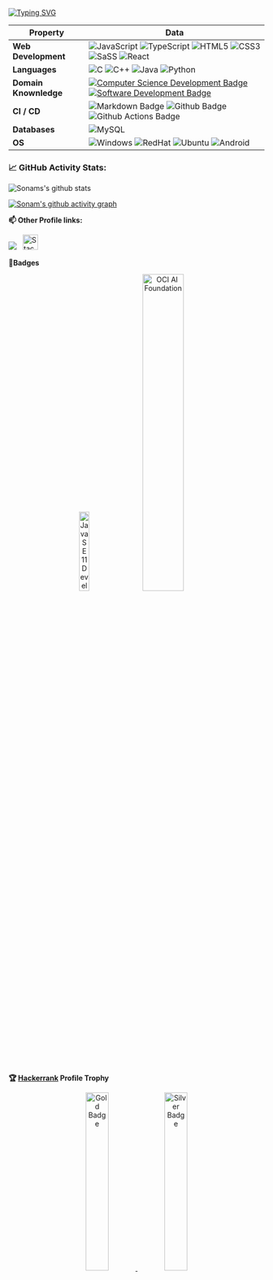 <!--   my-ticker -->    
[![Typing SVG](https://readme-typing-svg.herokuapp.com?color=%2336BCF7&center=true&vCenter=true&width=600&lines=Hi+👋,+I+am+Sonam;Welcome+to+My+Profile!;I+have+over+3+years+of+developer+experience;Always+learning+new+things+;I+am+a+Passionate+Frontend+Developer;Problem+Solver;Tech+Enthusiast)](https://git.io/typing-svg)


<!--   my-skils -->

| Property                                        | Data                                                                                                                                                                                                                                                                                                                                                                                                                                                                                                                                                                                                                                                                                                                                                                                                                                                                                                                                                                                                                                                                                                                                                                                                                                                                                                                                                                                                                                                                                                                                                                                                                                                                                                                                                                                                            |
|-------------------------------------------------|-----------------------------------------------------------------------------------------------------------------------------------------------------------------------------------------------------------------------------------------------------------------------------------------------------------------------------------------------------------------------------------------------------------------------------------------------------------------------------------------------------------------------------------------------------------------------------------------------------------------------------------------------------------------------------------------------------------------------------------------------------------------------------------------------------------------------------------------------------------------------------------------------------------------------------------------------------------------------------------------------------------------------------------------------------------------------------------------------------------------------------------------------------------------------------------------------------------------------------------------------------------------------------------------------------------------------------------------------------------------------------------------------------------------------------------------------------------------------------------------------------------------------------------------------------------------------------------------------------------------------------------------------------------------------------------------------------------------------------------------------------------------------------------------------------------------|
| **Web Development**                              | ![JavaScript](https://img.shields.io/badge/JavaScript-F7DF1E?style=for-the-badge&logo=javascript&logoColor=black) ![TypeScript](https://img.shields.io/badge/TypeScript-007ACC?style=for-the-badge&logo=typescript&logoColor=white) ![HTML5](https://img.shields.io/badge/HTML-239120?style=for-the-badge&logo=html5&logoColor=white) ![CSS3](https://img.shields.io/badge/CSS-239120?&style=for-the-badge&logo=css3&logoColor=white) ![SaSS](https://img.shields.io/badge/Sass-CC6699?style=for-the-badge&logo=sass&logoColor=white) ![React](https://img.shields.io/badge/React-20232A?style=for-the-badge&logo=react&logoColor=61DAFB)     
| **Languages**                               |  ![C](https://img.shields.io/badge/C-00599C?style=for-the-badge&logo=c&logoColor=white)  ![C++](https://img.shields.io/badge/C%2B%2B-00599C?style=for-the-badge&logo=c%2B%2B&logoColor=white) ![Java](https://img.shields.io/badge/Java-ED8B00?style=for-the-badge&logo=openjdk&logoColor=white) ![Python](https://img.shields.io/badge/Python-14354C?style=for-the-badge&logo=python&logoColor=white)                                                                                                                                                                                                                                                                                                                                                                                                                                                                                                                                                                                                                                                                                                                                                                                                         
| **Domain Knownledge**                           |  [![Computer Science Development Badge](https://img.shields.io/badge/-Computer%20Science-FAB040?style=flat&logoColor=white)](https://github.com/search?q=user%3ABEPb&type=Repositories) [![Software Development Badge](https://img.shields.io/badge/-Software%20Development-FF6600?style=flat&logoColor=white)](https://github.com/search?q=user%3ABEPb&type=Repositories)                                                                                                                                                                                                                                                                                                                                                                                                                                                                                                                                                                                                                                                                                                                                                                                                                                                                                                                                                                                                                                                                                      |
| **CI / CD**                                     |![Markdown Badge](https://img.shields.io/badge/-Markdown-2088FF?style=flat&logo=Markdown&logoColor=white) ![Github Badge](https://img.shields.io/badge/-Github%20-2088FF?style=flat&logo=Github&logoColor=white) ![Github Actions Badge](https://img.shields.io/badge/-Git%20-2088FF?style=flat&logo=Git&logoColor=white)                                                                                                                                                                                                                                                                                                                                                                                                                                                                                                                                                                                                                                                                                                                                                                                                                                                                                                                                                                                                                                                                                                                                                                                                                                                                                                                                                                                   |
| **Databases**                                   | ![MySQL](https://img.shields.io/badge/MySQL-00000F?style=for-the-badge&logo=mysql&logoColor=white)                                                                                                                                                                                                                                                                                                                                                                                                                                                                                                                                                                                                                                                                                                                                                                                                                                                                                                                                           |
| **OS**                                          | ![Windows](https://img.shields.io/badge/Windows-0078D6?style=for-the-badge&logo=windows&logoColor=white) ![RedHat](https://img.shields.io/badge/Red%20Hat-EE0000?style=for-the-badge&logo=redhat&logoColor=white) ![Ubuntu](https://img.shields.io/badge/Ubuntu-E95420?style=for-the-badge&logo=ubuntu&logoColor=white) ![Android](https://img.shields.io/badge/Android-3DDC84?style=for-the-badge&logo=android&logoColor=white) |

<!--   GitHub stats -->
### 📈 GitHub Activity Stats:
 
 ![Sonams's github stats](https://github-readme-stats.vercel.app/api/top-langs/?username=sonamguptacs&theme=radical&layout=compact) 

 [![Sonam's github activity graph](https://github-readme-activity-graph.vercel.app/graph?username=sonamguptacs&theme=react-dark&hide_border=true)](https://github.com/sonamguptacs/github-readme-activity-graph)
 
**📫 Other Profile links:**
<p>
<a href="https://www.linkedin.com/in/sonamguptacs"><img src="https://img.shields.io/badge/LinkedIn-0077B5?style=for-the-badge&logo=linkedin&logoColor=white" /></a>&nbsp&nbsp

<a href="https://stackoverflow.com/users/16393002/sonam-gupta" target="_blank">
<img alt="StackOverflow"
src="https://stackoverflow-badge.vercel.app/?userID=16393002" height="30px"/>
</a>
 </p>


**:1st_place_medal:Badges**

<div align="center"> 

<a href="https://catalog-education.oracle.com/pls/certview/sharebadge?id=6EF748364276BD5B56EAF8261BD3DB1F39B62555292C20B1809BB4746DF461CF"><img src="https://brm-workforce.oracle.com/pdf/certview/images/Oracle_Java_SE_11_Developer.png" alt="Java SE 11 Developer" width="20%"/></a> 
<a href="https://catalog-education.oracle.com/pls/certview/sharebadge?id=EC2F2642D88CCA1A3AEF1C3BB1C08A159E4498A388B04164C8221128A4BFA8E1"><img src="https://brm-workforce.oracle.com/pdf/certview/images/OCI23AIFCA.png" alt="OCI AI Foundation" width="40%"/></a>

</div>

**:trophy: <a href="https://www.hackerrank.com/profile/sonamcs3092">Hackerrank</a> Profile Trophy**

<div align="center"> 

<a href="https://www.hackerrank.com/profile/sonamcs3092">
<img src="https://media.licdn.com/dms/image/C4D34AQERDDHGs_t9gQ/ugc-proxy-shrink_800/0/1604097206709?e=2147483647&v=beta&t=n2Z0VywrP_DDk4L4pq7l_D13lQcSl1ilfNuZDM30_Rg" alt="Gold Badge" width="30%"/> 
<img src="https://media.licdn.com/dms/image/C4E34AQEuluEWv05z3Q/ugc-proxy-shrink_800/0/1603422906349?e=2147483647&v=beta&t=qARUwyCdKOBVcBBKic29wNb4YWChlXFh16ZcsK8Li1A" alt="Silver Badge" width="30%"/>
</a>
</div>


<!---
sonamguptacs/sonamguptacs is a ✨ special ✨ repository because its `README.md` (this file) appears on your GitHub profile.
You can click the Preview link to take a look at your changes.
--->
